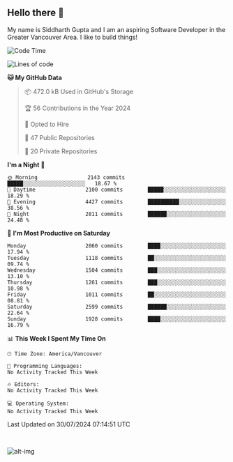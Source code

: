 ## Hello there :wave:

My name is Siddharth Gupta and I am an aspiring Software Developer in the Greater Vancouver Area. I like to build things!

<!-- ![gif](https://github.com/siddg97/siddg97/blob/master/dino.gif) -->

<!--START_SECTION:waka-->
![Code Time](http://img.shields.io/badge/Code%20Time-1%2C997%20hrs%2033%20mins-blue)

![Lines of code](https://img.shields.io/badge/From%20Hello%20World%20I%27ve%20Written-18.1%20million%20lines%20of%20code-blue)

**🐱 My GitHub Data** 

> 📦 472.0 kB Used in GitHub's Storage 
 > 
> 🏆 56 Contributions in the Year 2024
 > 
> 💼 Opted to Hire
 > 
> 📜 47 Public Repositories 
 > 
> 🔑 20 Private Repositories 
 > 
**I'm a Night 🦉** 

```text
🌞 Morning                2143 commits        █████░░░░░░░░░░░░░░░░░░░░   18.67 % 
🌆 Daytime                2100 commits        █████░░░░░░░░░░░░░░░░░░░░   18.29 % 
🌃 Evening                4427 commits        ██████████░░░░░░░░░░░░░░░   38.56 % 
🌙 Night                  2811 commits        ██████░░░░░░░░░░░░░░░░░░░   24.48 % 
```
📅 **I'm Most Productive on Saturday** 

```text
Monday                   2060 commits        ████░░░░░░░░░░░░░░░░░░░░░   17.94 % 
Tuesday                  1118 commits        ██░░░░░░░░░░░░░░░░░░░░░░░   09.74 % 
Wednesday                1504 commits        ███░░░░░░░░░░░░░░░░░░░░░░   13.10 % 
Thursday                 1261 commits        ███░░░░░░░░░░░░░░░░░░░░░░   10.98 % 
Friday                   1011 commits        ██░░░░░░░░░░░░░░░░░░░░░░░   08.81 % 
Saturday                 2599 commits        ██████░░░░░░░░░░░░░░░░░░░   22.64 % 
Sunday                   1928 commits        ████░░░░░░░░░░░░░░░░░░░░░   16.79 % 
```


📊 **This Week I Spent My Time On** 

```text
🕑︎ Time Zone: America/Vancouver

💬 Programming Languages: 
No Activity Tracked This Week

🔥 Editors: 
No Activity Tracked This Week

💻 Operating System: 
No Activity Tracked This Week
```


 Last Updated on 30/07/2024 07:14:51 UTC
<!--END_SECTION:waka-->

<br>

![alt-img](https://github-readme-stats.vercel.app/api?username=siddg97&count_private=true&theme=nightowl&show_icons=true)

